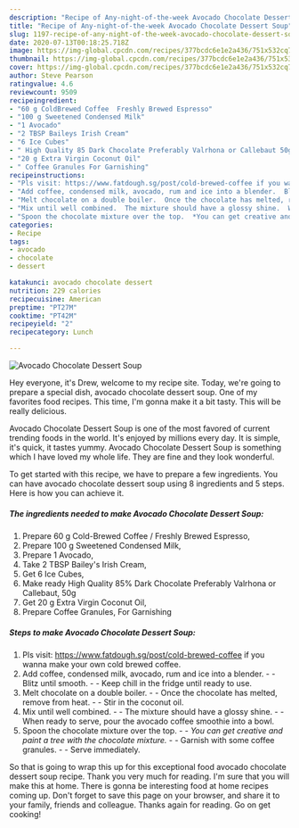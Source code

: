 ```yaml
---
description: "Recipe of Any-night-of-the-week Avocado Chocolate Dessert Soup"
title: "Recipe of Any-night-of-the-week Avocado Chocolate Dessert Soup"
slug: 1197-recipe-of-any-night-of-the-week-avocado-chocolate-dessert-soup
date: 2020-07-13T00:18:25.718Z
image: https://img-global.cpcdn.com/recipes/377bcdc6e1e2a436/751x532cq70/avocado-chocolate-dessert-soup-recipe-main-photo.jpg
thumbnail: https://img-global.cpcdn.com/recipes/377bcdc6e1e2a436/751x532cq70/avocado-chocolate-dessert-soup-recipe-main-photo.jpg
cover: https://img-global.cpcdn.com/recipes/377bcdc6e1e2a436/751x532cq70/avocado-chocolate-dessert-soup-recipe-main-photo.jpg
author: Steve Pearson
ratingvalue: 4.6
reviewcount: 9509
recipeingredient:
- "60 g ColdBrewed Coffee  Freshly Brewed Espresso"
- "100 g Sweetened Condensed Milk"
- "1 Avocado"
- "2 TBSP Baileys Irish Cream"
- "6 Ice Cubes"
- " High Quality 85 Dark Chocolate Preferably Valrhona or Callebaut 50g"
- "20 g Extra Virgin Coconut Oil"
- " Coffee Granules For Garnishing"
recipeinstructions:
- "Pls visit: https://www.fatdough.sg/post/cold-brewed-coffee if you wanna make your own cold brewed coffee."
- "Add coffee, condensed milk, avocado, rum and ice into a blender.  Blitz until smooth.  Keep chill in the fridge until ready to use."
- "Melt chocolate on a double boiler.  Once the chocolate has melted, remove from heat.  Stir in the coconut oil."
- "Mix until well combined.  The mixture should have a glossy shine.  When ready to serve, pour the avocado coffee smoothie into a bowl."
- "Spoon the chocolate mixture over the top.  *You can get creative and paint a tree with the chocolate mixture.*  Garnish with some coffee granules.  Serve immediately."
categories:
- Recipe
tags:
- avocado
- chocolate
- dessert

katakunci: avocado chocolate dessert 
nutrition: 229 calories
recipecuisine: American
preptime: "PT27M"
cooktime: "PT42M"
recipeyield: "2"
recipecategory: Lunch

---
```



![Avocado Chocolate Dessert Soup](https://img-global.cpcdn.com/recipes/377bcdc6e1e2a436/751x532cq70/avocado-chocolate-dessert-soup-recipe-main-photo.jpg)

Hey everyone, it's Drew, welcome to my recipe site. Today, we're going to prepare a special dish, avocado chocolate dessert soup. One of my favorites food recipes. This time, I'm gonna make it a bit tasty. This will be really delicious.

Avocado Chocolate Dessert Soup is one of the most favored of current trending foods in the world. It's enjoyed by millions every day. It is simple, it's quick, it tastes yummy. Avocado Chocolate Dessert Soup is something which I have loved my whole life. They are fine and they look wonderful.




To get started with this recipe, we have to prepare a few ingredients. You can have avocado chocolate dessert soup using 8 ingredients and 5 steps. Here is how you can achieve it.

<!--inarticleads1-->

##### The ingredients needed to make Avocado Chocolate Dessert Soup:

1. Prepare 60 g Cold-Brewed Coffee / Freshly Brewed Espresso,
1. Prepare 100 g Sweetened Condensed Milk,
1. Prepare 1 Avocado,
1. Take 2 TBSP Bailey&#39;s Irish Cream,
1. Get 6 Ice Cubes,
1. Make ready  High Quality 85% Dark Chocolate Preferably Valrhona or Callebaut, 50g
1. Get 20 g Extra Virgin Coconut Oil,
1. Prepare  Coffee Granules, For Garnishing




<!--inarticleads2-->

##### Steps to make Avocado Chocolate Dessert Soup:

1. Pls visit: https://www.fatdough.sg/post/cold-brewed-coffee if you wanna make your own cold brewed coffee.
1. Add coffee, condensed milk, avocado, rum and ice into a blender. -  - Blitz until smooth. -  - Keep chill in the fridge until ready to use.
1. Melt chocolate on a double boiler. -  - Once the chocolate has melted, remove from heat. -  - Stir in the coconut oil.
1. Mix until well combined. -  - The mixture should have a glossy shine. -  - When ready to serve, pour the avocado coffee smoothie into a bowl.
1. Spoon the chocolate mixture over the top. -  - *You can get creative and paint a tree with the chocolate mixture.* -  - Garnish with some coffee granules. -  - Serve immediately.




So that is going to wrap this up for this exceptional food avocado chocolate dessert soup recipe. Thank you very much for reading. I'm sure that you will make this at home. There is gonna be interesting food at home recipes coming up. Don't forget to save this page on your browser, and share it to your family, friends and colleague. Thanks again for reading. Go on get cooking!
